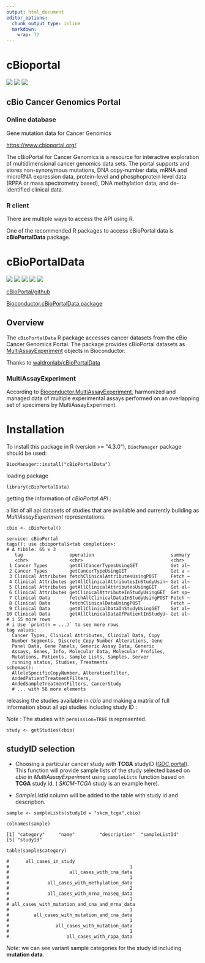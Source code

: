 ```yaml
---
output: html_document
editor_options: 
  chunk_output_type: inline
  markdown: 
    wrap: 72
---
```


# cBioportal

![](https://img.shields.io/badge/Version-v6.0.5-blue?style=flat-square)
![](https://img.shields.io/badge/Totall%20Rank-99.96%25-brightgreen?style=flat-square&link=https%3A%2F%2Fwww.cbioportal.org%2F)
![](https://img.shields.io/badge/Open%20Access-100%25-green?style=flat-square)

## cBio Cancer Genomics Portal

### Online database

Gene mutation data for Cancer Genomics

<https://www.cbioportal.org/>

The cBioPortal for Cancer Genomics is a resource for interactive
exploration of multidimensional cancer genomics data sets. The portal
supports and stores non-synonymous mutations, DNA copy-number data, mRNA
and microRNA expression data, protein-level and phosphoprotein level
data (RPPA or mass spectrometry based), DNA methylation data, and
de-identified clinical data.

### R client

There are multiple ways to access the API using R.

One of the recommended R packages to access cBioPortal data is
**cBioPortalData** package.

# cBioPortalData

![](https://img.shields.io/badge/version-2.12.0-blue?style=flat-square)
![](https://img.shields.io/badge/rank-308%2F2266-blue?style=flat-square)
![](https://img.shields.io/badge/In%20Bioconductor-4%20years-yellowgreen?style=flat-square)
![](https://img.shields.io/badge/Depends-R%20(%3E%3D%204.3.0)-success?style=flat-square)
![](https://img.shields.io/badge/Platforms-All-%2397ca00?style=flat-square)

[cBioPortal/github](waldronlab.io/cBioPortalData/)

[Bioconductor.cBioPortalData.package](https://bioconductor.org/packages/release/bioc/html/cBioPortalData.html#archives)

## Overview

The `cBioPortalData` R package accesses cancer datasets from the cBio
Cancer Genomics Portal. The package provides cBioPortal datasets as
[MultiAssayExperiment](https://bioconductor.org/packages/3.19/MultiAssayExperiment)
objects in Bioconductor.

Thanks to [waldronlab/cBioPortalData](objects%20into%20Bioconductor.)

### MultiAssayExperiment

According to
[Bioconductor.MultiAssayExperiment](https://bioconductor.org/packages/3.19/bioc/html/MultiAssayExperiment.html#:~:text=DOI%3A%2010.18129/B9.bioc.MultiAssayExperiment),
harmonized and managed data of multiple experimental assays performed on
an overlapping set of specimens by MultiAssayExperiment.

# **Installation**

To install this package in R (version \>= "4.3.0"), `BiocManager`
package should be used:

```{r}
BiocManager::install("cBioPortalData")
```

loading package

```{r}
library(cBioPortalData)
```

getting the information of *cBioPortal* *API* :

a list of all api datasets of studies that are available and currently
building as *MultiAssayExperiment* representations.

```{r}
cbio <- cBioPortal()
```

```         
service: cBioPortal
tags(); use cbioportal$<tab completion>:
# A tibble: 65 x 3
   tag                 operation                            summary
   <chr>               <chr>                                <chr>  
 1 Cancer Types        getAllCancerTypesUsingGET            Get al~
 2 Cancer Types        getCancerTypeUsingGET                Get a ~
 3 Clinical Attributes fetchClinicalAttributesUsingPOST     Fetch ~
 4 Clinical Attributes getAllClinicalAttributesInStudyUsin~ Get al~
 5 Clinical Attributes getAllClinicalAttributesUsingGET     Get al~
 6 Clinical Attributes getClinicalAttributeInStudyUsingGET  Get sp~
 7 Clinical Data       fetchAllClinicalDataInStudyUsingPOST Fetch ~
 8 Clinical Data       fetchClinicalDataUsingPOST           Fetch ~
 9 Clinical Data       getAllClinicalDataInStudyUsingGET    Get al~
10 Clinical Data       getAllClinicalDataOfPatientInStudyU~ Get al~
# i 55 more rows
# i Use `print(n = ...)` to see more rows
tag values:
  Cancer Types, Clinical Attributes, Clinical Data, Copy
  Number Segments, Discrete Copy Number Alterations, Gene
  Panel Data, Gene Panels, Generic Assay Data, Generic
  Assays, Genes, Info, Molecular Data, Molecular Profiles,
  Mutations, Patients, Sample Lists, Samples, Server
  running status, Studies, Treatments
schemas():
  AlleleSpecificCopyNumber, AlterationFilter,
  AndedPatientTreatmentFilters,
  AndedSampleTreatmentFilters, CancerStudy
  # ... with 58 more elements
```

releasing the studies available in *cbio* and making a matrix of full
information about all api studies including study ID :

$Note$ : The studies with `permission=TRUE` is represented.

```{r}
study <- getStudies(cbio)
```

## studyID selection

-   Choosing a particular cancer study with **TCGA** studyID ([GDC
    portal](https://portal.gdc.cancer.gov/)). This function will provide
    sample lists of the study selected based on *cbio* in
    *MultiAssayExperiment* using `sampleLists` function based on
    **TCGA** study id. ( *SKCM-TCGA* study is an example here).

-   *SampleListid* column will be added to the table with study id and
    description.

```{r}
sample <- sampleLists(studyId = "skcm_tcga",cbio)
```

```{r}
colnames(sample)
```

```         
[1] "category"     "name"         "description"  "sampleListId"
[5] "studyId"  
```

```{r}
table(sample$category)
```

```         
#      all_cases_in_study 
#                                            1 
#                      all_cases_with_cna_data 
#                                            1 
#              all_cases_with_methylation_data 
#                                            2 
#              all_cases_with_mrna_rnaseq_data 
#                                            1 
# all_cases_with_mutation_and_cna_and_mrna_data 
#                                            1 
#         all_cases_with_mutation_and_cna_data 
#                                            1 
#                 all_cases_with_mutation_data 
#                                            1 
#                     all_cases_with_rppa_data
```

$Note$: we can see variant sample categories for the study id including
**mutation data**.

